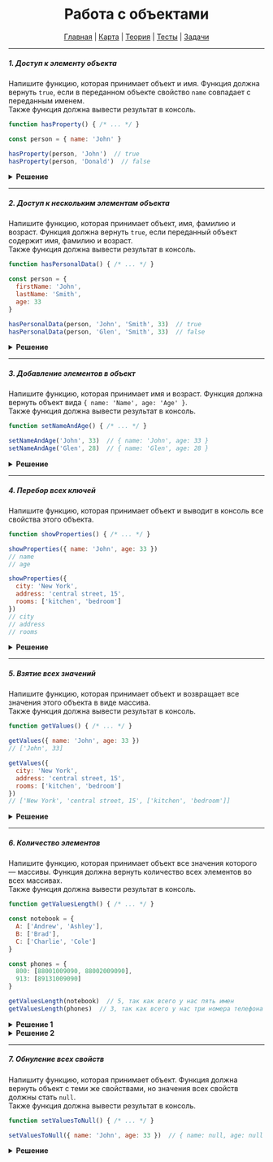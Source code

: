 <div align="center">

# Работа с объектами

[Главная](https://github.com/dollaween/junior-roadmap/)
|
[Карта](/roadmap/README.md)
|
[Теория](/theory/README.md)
|
[Тесты](/tests/README.md)
|
[Задачи](/tasks/README.md)

</div>

---

##### 1. Доступ к элементу объекта

Напишите функцию, которая принимает объект и имя. Функция должна вернуть `true`, если в переданном объекте свойство `name` совпадает с переданным именем.  
Также функция должна вывести результат в консоль.

```js
function hasProperty() { /* ... */ }

const person = { name: 'John' }

hasProperty(person, 'John')  // true
hasProperty(person, 'Donald')  // false
```

<details><summary><b>Решение</b></summary>
<p>

```js
function hasProperty(obj, name) {
  const result = obj.name === name
  console.log(result)
  return result
}
```

</p>
</details>

---

##### 2. Доступ к нескольким элементам объекта

Напишите функцию, которая принимает объект, имя, фамилию и возраст. Функция должна вернуть `true`, если переданный объект содержит имя, фамилию и возраст.  
Также функция должна вывести результат в консоль.

```js
function hasPersonalData() { /* ... */ }

const person = {
  firstName: 'John',
  lastName: 'Smith',
  age: 33
}

hasPersonalData(person, 'John', 'Smith', 33)  // true
hasPersonalData(person, 'Glen', 'Smith', 33)  // false
```

<details><summary><b>Решение</b></summary>
<p>

```js
function hasPersonalData(obj, firstName, lastName, age) {
  const result = obj.firstName === firstName && obj.lastName === lastName && obj.age === age
  console.log(result)
  return result
}
```

</p>
</details>

---

##### 3. Добавление элементов в объект

Напишите функцию, которая принимает имя и возраст. Функция должна вернуть объект вида `{ name: 'Name', age: 'Age' }`.  
Также функция должна вывести результат в консоль.

```js
function setNameAndAge() { /* ... */ }

setNameAndAge('John', 33)  // { name: 'John', age: 33 }
setNameAndAge('Glen', 28)  // { name: 'Glen', age: 28 }
```

<details><summary><b>Решение</b></summary>
<p>

```js
function setNameAndAge(name, age) {
  const person = { name: name, age: age }
  console.log(person)
}
```

</p>
</details>

---

##### 4. Перебор всех ключей

Напишите функцию, которая принимает объект и выводит в консоль все свойства этого объекта.

```js
function showProperties() { /* ... */ }

showProperties({ name: 'John', age: 33 })
// name
// age

showProperties({
  city: 'New York',
  address: 'central street, 15',
  rooms: ['kitchen', 'bedroom']
})
// city
// address
// rooms
```

<details><summary><b>Решение</b></summary>
<p>

```js
function showProperties(obj) {
  for (let key in obj) {
    console.log(key)
  }
}
```

</p>
</details>

---

##### 5. Взятие всех значений

Напишите функцию, которая принимает объект и возвращает все значения этого объекта в виде массива.  
Также функция должна вывести результат в консоль.

```js
function getValues() { /* ... */ }

getValues({ name: 'John', age: 33 })
// ['John', 33]

getValues({
  city: 'New York',
  address: 'central street, 15',
  rooms: ['kitchen', 'bedroom']
})
// ['New York', 'central street, 15', ['kitchen', 'bedroom']]
```

<details><summary><b>Решение</b></summary>
<p>

```js
function getValues(obj) {
  const result = Object.values(obj)
  console.log(result)
  return result
}
```

</p>
</details>

---

##### 6. Количество элементов

Напишите функцию, которая принимает объект все значения которого — массивы. Функция должна вернуть количество всех элементов во всех массивах.  
Также функция должна вывести результат в консоль.

```js
function getValuesLength() { /* ... */ }

const notebook = {
  A: ['Andrew', 'Ashley'],
  B: ['Brad'],
  C: ['Charlie', 'Cole']
}

const phones = {
  800: [88001009090, 88002009090],
  913: [89131009090]
}

getValuesLength(notebook)  // 5, так как всего у нас пять имен
getValuesLength(phones)  // 3, так как всего у нас три номера телефона
```

<details><summary><b>Решение 1</b></summary>
<p>

```js
function getValuesLength(obj) {
  const values = Object.values(obj)
  
  // Используем метод `flat` чтобы превратить двумерный массив в одномерный
  const length = values.flat().length
  console.log(length)
  return length
}
```

</p>
</details>


<details><summary><b>Решение 2</b></summary>
<p>

```js
function getValuesLength(obj) {
  const values = Object.values(obj)
  let length = 0

  for (let i = 0; i < values.length; i++) {
    length += values[i].length
  }

  console.log(length)
  return length
}
```

</p>
</details>

---

##### 7. Обнуление всех свойств

Напишиту функцию, которая принимает объект. Функция должна вернуть объект с теми же свойствами, но значения всех свойств должны стать `null`.  
Также функция должна вывести результат в консоль.

```js
function setValuesToNull() { /* ... */ }

setValuesToNull({ name: 'John', age: 33 })  // { name: null, age: null }
```

<details><summary><b>Решение</b></summary>
<p>

```js
function setValuesToNull(obj) {
  for (let key in obj) {
    obj[key] = null
  }

  console.log(obj)
  return obj
}
```

</p>
</details>






